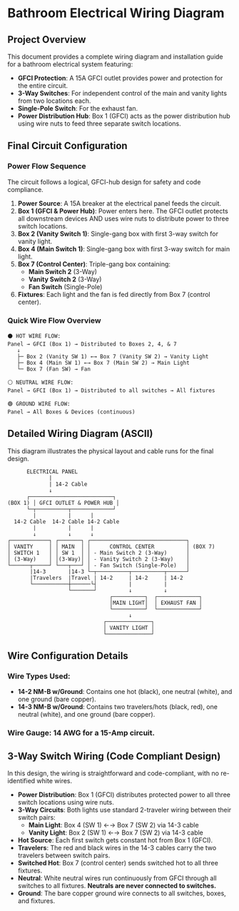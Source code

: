 # Bathroom Electrical Wiring Diagram

## Project Overview
This document provides a complete wiring diagram and installation guide for a bathroom electrical system featuring:
- **GFCI Protection**: A 15A GFCI outlet provides power and protection for the entire circuit.
- **3-Way Switches**: For independent control of the main and vanity lights from two locations each.
- **Single-Pole Switch**: For the exhaust fan.
- **Power Distribution Hub**: Box 1 (GFCI) acts as the power distribution hub using wire nuts to feed three separate switch locations.

## Final Circuit Configuration

### Power Flow Sequence
The circuit follows a logical, GFCI-hub design for safety and code compliance.
1.  **Power Source**: A 15A breaker at the electrical panel feeds the circuit.
2.  **Box 1 (GFCI & Power Hub)**: Power enters here. The GFCI outlet protects all downstream devices AND uses wire nuts to distribute power to three switch locations.
3.  **Box 2 (Vanity Switch 1)**: Single-gang box with first 3-way switch for vanity light.
4.  **Box 4 (Main Switch 1)**: Single-gang box with first 3-way switch for main light.
5.  **Box 7 (Control Center)**: Triple-gang box containing:
    - **Main Switch 2** (3-Way)
    - **Vanity Switch 2** (3-Way)
    - **Fan Switch** (Single-Pole)
6.  **Fixtures**: Each light and the fan is fed directly from Box 7 (control center).

### Quick Wire Flow Overview
```
⚫ HOT WIRE FLOW:
Panel → GFCI (Box 1) → Distributed to Boxes 2, 4, & 7
   ↓
   ├─ Box 2 (Vanity SW 1) ←→ Box 7 (Vanity SW 2) → Vanity Light
   ├─ Box 4 (Main SW 1) ←→ Box 7 (Main SW 2) → Main Light
   └─ Box 7 (Fan SW) → Fan

⚪ NEUTRAL WIRE FLOW:  
Panel → GFCI (Box 1) → Distributed to all switches → All fixtures

🟢 GROUND WIRE FLOW:
Panel → All Boxes & Devices (continuous)
```

## Detailed Wiring Diagram (ASCII)

This diagram illustrates the physical layout and cable runs for the final design.

```
      ELECTRICAL PANEL
             |
             | 14-2 Cable
             ↓
      ┌──────────────────────────┐
(BOX 1) │ GFCI OUTLET & POWER HUB │
      └─┬──────────┬─────────────┘
        |          |      |
  14-2 Cable  14-2 Cable 14-2 Cable
        |          |      |
        ↓          ↓      ↓
┌────────────┐ ┌───────┐ ┌──────────────────────────────┐
│ VANITY     │ │ MAIN  │ │      CONTROL CENTER          │ (BOX 7)
│ SWITCH 1   │ │ SW 1  │ │ - Main Switch 2 (3-Way)      │
│ (3-Way)    │ │(3-Way)│ │ - Vanity Switch 2 (3-Way)    │
└──────┬─────┘ └───┬───┘ │ - Fan Switch (Single-Pole)   │
       |14-3       |14-3 └─┬──────────┬──────────┬──────┘
       |Travelers  |Travel | 14-2     | 14-2     | 14-2
       └───────────┼──────└┤          |          |
                   └───────┘          ↓          ↓
                                ┌──────────┐  ┌─────────────┐
                                │MAIN LIGHT│  │ EXHAUST FAN │
                                └──────────┘  └─────────────┘
                                      ↓
                              ┌──────────────┐
                              │ VANITY LIGHT │
                              └──────────────┘
```

## Wire Configuration Details

### Wire Types Used:
- **14-2 NM-B w/Ground**: Contains one hot (black), one neutral (white), and one ground (bare copper).
- **14-3 NM-B w/Ground**: Contains two travelers/hots (black, red), one neutral (white), and one ground (bare copper).

### Wire Gauge: 14 AWG for a 15-Amp circuit.

## 3-Way Switch Wiring (Code Compliant Design)

In this design, the wiring is straightforward and code-compliant, with no re-identified white wires.

- **Power Distribution**: Box 1 (GFCI) distributes protected power to all three switch locations using wire nuts.
- **3-Way Circuits**: Both lights use standard 2-traveler wiring between their switch pairs:
  - **Main Light**: Box 4 (SW 1) ←→ Box 7 (SW 2) via 14-3 cable
  - **Vanity Light**: Box 2 (SW 1) ←→ Box 7 (SW 2) via 14-3 cable
- **Hot Source**: Each first switch gets constant hot from Box 1 (GFCI).
- **Travelers**: The red and black wires in the 14-3 cables carry the two travelers between switch pairs.
- **Switched Hot**: Box 7 (control center) sends switched hot to all three fixtures.
- **Neutral**: White neutral wires run continuously from GFCI through all switches to all fixtures. **Neutrals are never connected to switches.**
- **Ground**: The bare copper ground wire connects to all switches, boxes, and fixtures.
